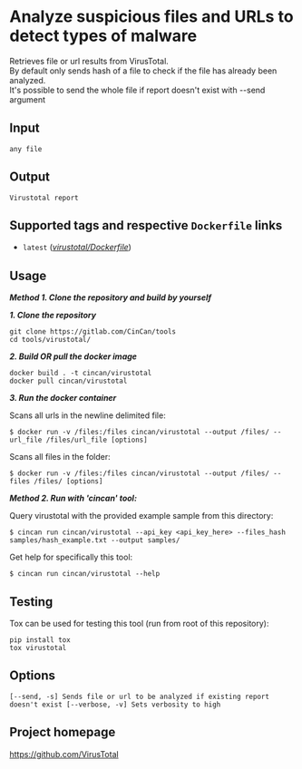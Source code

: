 # Analyze suspicious files and URLs to detect types of malware

Retrieves file or url results from VirusTotal.  
By default only sends hash of a file to check if the file has already been analyzed.  
It's possible to send the whole file if report doesn't exist with --send argument

## Input
`
any file
`

## Output

`
Virustotal report
`

## Supported tags and respective `Dockerfile` links

* `latest` 
([*virustotal/Dockerfile*](https://gitlab.com/CinCan/Tools/blob/master/pipelines/tools/virustotal/Dockerfile))

## Usage

***Method 1. Clone the repository and build by yourself***

***1. Clone the repository***

```
git clone https://gitlab.com/CinCan/tools
cd tools/virustotal/
```

***2. Build OR pull the docker image***

```
docker build . -t cincan/virustotal
docker pull cincan/virustotal
```

***3. Run the docker container***

Scans all urls in the newline delimited file:  

`$ docker run -v /files:/files cincan/virustotal --output /files/ --url_file /files/url_file [options]`  

Scans all files in the folder:  

`$ docker run -v /files:/files cincan/virustotal --output /files/ --files /files/ [options]`

***Method 2. Run with 'cincan' tool:***

Query virustotal with the provided example sample from this directory:

`$ cincan run cincan/virustotal --api_key <api_key_here> --files_hash samples/hash_example.txt --output samples/`

Get help for specifically this tool:

`$ cincan run cincan/virustotal --help `

## Testing
Tox can be used for testing this tool (run from root of this repository):
```
pip install tox
tox virustotal
```


## Options

`
[--send, -s] Sends file or url to be analyzed if existing report doesn't exist
[--verbose, -v] Sets verbosity to high
`

## Project homepage

https://github.com/VirusTotal
